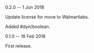 0.2.0 -- 1 Jun 2018

Update license for move to Walmartlabs.

Added #dyn/boolean.

0.1.0 -- 16 Feb 2018

First release.
